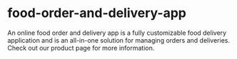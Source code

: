 # food-order-and-delivery-app
An online food order and delivery app is a fully customizable food delivery application and is an all-in-one solution for managing orders and deliveries. Check out our product page for more information.
